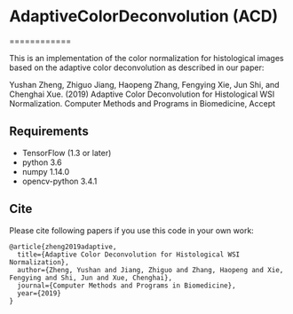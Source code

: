 # AdaptiveColorDeconvolution (ACD)
============

This is an implementation of the color normalization for histological images based on the adaptive color deconvolution as described in our paper:

Yushan Zheng, Zhiguo Jiang, Haopeng Zhang, Fengying Xie, Jun Shi, and Chenghai Xue. (2019)
Adaptive Color Deconvolution for Histological WSI Normalization.
Computer Methods and Programs in Biomedicine, Accept

## Requirements
* TensorFlow (1.3 or later)
* python 3.6
* numpy 1.14.0
* opencv-python 3.4.1

## Cite

Please cite following papers if you use this code in your own work:

```
@article{zheng2019adaptive,
  title={Adaptive Color Deconvolution for Histological WSI Normalization},
  author={Zheng, Yushan and Jiang, Zhiguo and Zhang, Haopeng and Xie, Fengying and Shi, Jun and Xue, Chenghai},
  journal={Computer Methods and Programs in Biomedicine},
  year={2019}
}
```
